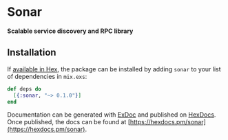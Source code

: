 # Sonar

**Scalable service discovery and RPC library**

## Installation

If [available in Hex](https://hex.pm/docs/publish), the package can be installed
by adding `sonar` to your list of dependencies in `mix.exs`:

```elixir
def deps do
  [{:sonar, "~> 0.1.0"}]
end
```

Documentation can be generated with [ExDoc](https://github.com/elixir-lang/ex_doc)
and published on [HexDocs](https://hexdocs.pm). Once published, the docs can
be found at [https://hexdocs.pm/sonar](https://hexdocs.pm/sonar).
